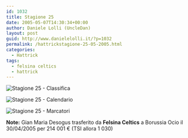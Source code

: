 ```yaml
---
id: 1032
title: Stagione 25
date: 2005-05-07T14:30:34+00:00
author: Daniele Lolli (UncleDan)
layout: post
guid: http://www.danielelolli.it/?p=1032
permalink: /hattrickstagione-25-05-2005.html
categories:
  - Hattrick
tags:
  - felsina celtics
  - hattrick
---
```

![Stagione 25 - Classifica](http://www.danielelolli.it/wp-content/uploads/2007/10/25-1-classifica.png)

![Stagione 25 - Calendario](http://www.danielelolli.it/wp-content/uploads/2007/10/25-2-calendario.png)

![Stagione 25 - Marcatori](http://www.danielelolli.it/wp-content/uploads/2007/10/25-3-marcatori.png)

**Note:** Gian Maria Desogus trasferito da **Felsina Celtics** a Borussia Ocio il 30/04/2005 per 214 001 € (TSI allora 1 030)